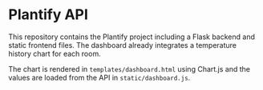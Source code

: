 # Plantify API

This repository contains the Plantify project including a Flask backend and static frontend files. The dashboard already integrates a temperature history chart for each room.

The chart is rendered in `templates/dashboard.html` using Chart.js and the values are loaded from the API in `static/dashboard.js`.

